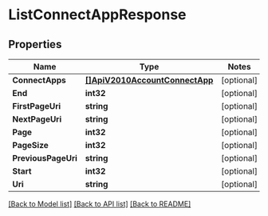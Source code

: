 # ListConnectAppResponse

## Properties
Name | Type | Notes
------------ | ------------- | -------------
**ConnectApps** | [**[]ApiV2010AccountConnectApp**](api.v2010.account.connect_app.md) | [optional] 
**End** | **int32** | [optional] 
**FirstPageUri** | **string** | [optional] 
**NextPageUri** | **string** | [optional] 
**Page** | **int32** | [optional] 
**PageSize** | **int32** | [optional] 
**PreviousPageUri** | **string** | [optional] 
**Start** | **int32** | [optional] 
**Uri** | **string** | [optional] 

[[Back to Model list]](../README.md#documentation-for-models) [[Back to API list]](../README.md#documentation-for-api-endpoints) [[Back to README]](../README.md)


